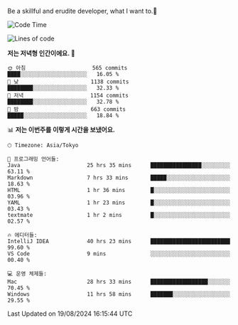 Be a skillful and erudite developer, what I want to.👶

<!--START_SECTION:waka-->
![Code Time](http://img.shields.io/badge/Code%20Time-1%2C180%20hrs%2025%20mins-blue)

![Lines of code](https://img.shields.io/badge/%EC%A0%80%EB%8A%94%20%EC%97%AC%ED%83%9C%EA%B9%8C%EC%A7%80%20-3.2%20million%20%EC%A4%84%EC%9D%98%20%EC%BD%94%EB%93%9C%EB%A5%BC%20%EC%9E%91%EC%84%B1%ED%96%88%EC%96%B4%EC%9A%94.-blue)

**저는 저녁형 인간이에요. 🦉** 

```text
🌞 아침                     565 commits         ████░░░░░░░░░░░░░░░░░░░░░   16.05 % 
🌆 낮　                     1138 commits        ████████░░░░░░░░░░░░░░░░░   32.33 % 
🌃 저녁                     1154 commits        ████████░░░░░░░░░░░░░░░░░   32.78 % 
🌙 밤　                     663 commits         █████░░░░░░░░░░░░░░░░░░░░   18.84 % 
```


📊 **저는 이번주를 이렇게 시간을 보냈어요.** 

```text
🕑︎ Timezone: Asia/Tokyo

💬 프로그래밍 언어들: 
Java                     25 hrs 35 mins      ████████████████░░░░░░░░░   63.11 % 
Markdown                 7 hrs 33 mins       █████░░░░░░░░░░░░░░░░░░░░   18.63 % 
HTML                     1 hr 36 mins        █░░░░░░░░░░░░░░░░░░░░░░░░   03.96 % 
YAML                     1 hr 23 mins        █░░░░░░░░░░░░░░░░░░░░░░░░   03.43 % 
textmate                 1 hr 2 mins         █░░░░░░░░░░░░░░░░░░░░░░░░   02.57 % 

🔥 에디터들: 
IntelliJ IDEA            40 hrs 23 mins      █████████████████████████   99.60 % 
VS Code                  9 mins              ░░░░░░░░░░░░░░░░░░░░░░░░░   00.40 % 

💻 운영 체제들: 
Mac                      28 hrs 33 mins      ██████████████████░░░░░░░   70.45 % 
Windows                  11 hrs 58 mins      ███████░░░░░░░░░░░░░░░░░░   29.55 % 
```


 Last Updated on 19/08/2024 16:15:44 UTC
<!--END_SECTION:waka-->
